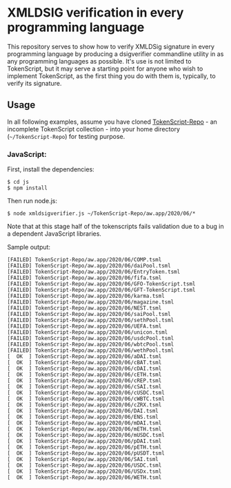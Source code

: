 # XMLDSIG verification in every programming language

This repository serves to show how to verify XMLDSig signature in every programming language by producing a dsigverifier commandline utility in as any programming languages as possible. It's use is not limited to TokenScript, but it may serve a starting point for anyone who wish to implement TokenScript, as the first thing you do with them is, typically, to verify its signature.

## Usage

In all following examples, assume you have cloned [TokenScript-Repo](https://github.com/AlphaWallet/TokenScript-Repo) - an incomplete TokenScript collection - into your home directory (`~/TokenScript-Repo`) for testing purpose.


### JavaScript:

First, install the dependencies:

    $ cd js
    $ npm install

Then run node.js:

    $ node xmldsigverifier.js ~/TokenScript-Repo/aw.app/2020/06/*

Note that at this stage half of the tokenscripts fails validation due to a bug in a dependent JavaScript libraries.

Sample output:

    [FAILED] TokenScript-Repo/aw.app/2020/06/COMP.tsml
    [FAILED] TokenScript-Repo/aw.app/2020/06/daiPool.tsml
    [FAILED] TokenScript-Repo/aw.app/2020/06/EntryToken.tsml
    [FAILED] TokenScript-Repo/aw.app/2020/06/fifa.tsml
    [FAILED] TokenScript-Repo/aw.app/2020/06/GFO-TokenScript.tsml
    [FAILED] TokenScript-Repo/aw.app/2020/06/GFT-TokenScript.tsml
    [FAILED] TokenScript-Repo/aw.app/2020/06/karma.tsml
    [FAILED] TokenScript-Repo/aw.app/2020/06/magazine.tsml
    [FAILED] TokenScript-Repo/aw.app/2020/06/NEST.tsml
    [FAILED] TokenScript-Repo/aw.app/2020/06/saiPool.tsml
    [FAILED] TokenScript-Repo/aw.app/2020/06/sethPool.tsml
    [FAILED] TokenScript-Repo/aw.app/2020/06/UEFA.tsml
    [FAILED] TokenScript-Repo/aw.app/2020/06/unicon.tsml
    [FAILED] TokenScript-Repo/aw.app/2020/06/usdcPool.tsml
    [FAILED] TokenScript-Repo/aw.app/2020/06/wbtcPool.tsml
    [FAILED] TokenScript-Repo/aw.app/2020/06/wethPool.tsml
    [  OK  ] TokenScript-Repo/aw.app/2020/06/aDAI.tsml
    [  OK  ] TokenScript-Repo/aw.app/2020/06/cBAT.tsml
    [  OK  ] TokenScript-Repo/aw.app/2020/06/cDAI.tsml
    [  OK  ] TokenScript-Repo/aw.app/2020/06/cETH.tsml
    [  OK  ] TokenScript-Repo/aw.app/2020/06/cREP.tsml
    [  OK  ] TokenScript-Repo/aw.app/2020/06/cSAI.tsml
    [  OK  ] TokenScript-Repo/aw.app/2020/06/cUSDC.tsml
    [  OK  ] TokenScript-Repo/aw.app/2020/06/cWBTC.tsml
    [  OK  ] TokenScript-Repo/aw.app/2020/06/cZRX.tsml
    [  OK  ] TokenScript-Repo/aw.app/2020/06/DAI.tsml
    [  OK  ] TokenScript-Repo/aw.app/2020/06/ENS.tsml
    [  OK  ] TokenScript-Repo/aw.app/2020/06/mDAI.tsml
    [  OK  ] TokenScript-Repo/aw.app/2020/06/mETH.tsml
    [  OK  ] TokenScript-Repo/aw.app/2020/06/mUSDC.tsml
    [  OK  ] TokenScript-Repo/aw.app/2020/06/pDAI.tsml
    [  OK  ] TokenScript-Repo/aw.app/2020/06/pETH.tsml
    [  OK  ] TokenScript-Repo/aw.app/2020/06/pUSDT.tsml
    [  OK  ] TokenScript-Repo/aw.app/2020/06/SAI.tsml
    [  OK  ] TokenScript-Repo/aw.app/2020/06/USDC.tsml
    [  OK  ] TokenScript-Repo/aw.app/2020/06/USDx.tsml
    [  OK  ] TokenScript-Repo/aw.app/2020/06/WETH.tsml
